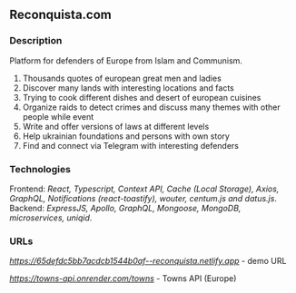 ## Reconquista.com      

### Description    

Platform for defenders of Europe from Islam and Communism.    

1. Thousands quotes of european great men and ladies  
2. Discover many lands with interesting locations and facts
3. Trying to cook different dishes and desert of european cuisines       
4. Organize raids to detect crimes and discuss many themes with other people while event    
5. Write and offer versions of laws at different levels    
6. Help ukrainian foundations and persons with own story    
7. Find and connect via Telegram with interesting defenders    

### Technologies   

Frontend: *React, Typescript, Context API, Cache (Local Storage), Axios, GraphQL, Notifications (react-toastify), wouter, centum.js and datus.js*.    
Backend: *ExpressJS, Apollo, GraphQL, Mongoose, MongoDB, microservices, uniqid*.    

### URLs  

*https://65defdc5bb7acdcb1544b0af--reconquista.netlify.app* - demo URL  

*https://towns-api.onrender.com/towns* - Towns API (Europe)  
